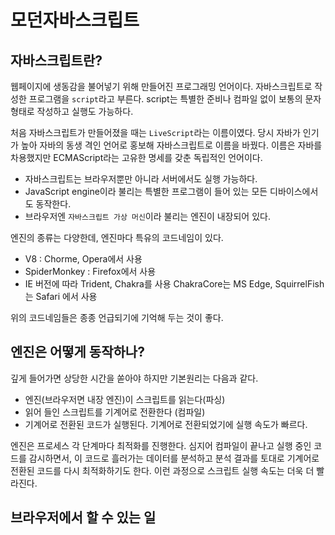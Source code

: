 # 모던자바스크립트

## 자바스크립트란?

웹페이지에 생동감을 불어넣기 위해 만들어진 프로그래밍 언어이다.
자바스크립트로 작성한 프로그램을 `script`라고 부른다.
script는 특별한 준비나 컴파일 없이 보통의 문자 형태로 작성하고 실행도 가능하다.

처음 자바스크립트가 만들어졌을 때는 `LiveScript`라는 이름이였다. 당시 자바가 인기가 높아 자바의 동생 격인 언어로 홍보해 자바스크립트로 이름을 바꿨다.
이름은 자바를 차용했지만 ECMAScript라는 고유한 명세를 갖춘 독립적인 언어이다.

- 자바스크립트는 브라우저뿐만 아니라 서버에서도 실행 가능하다.
- JavaScript engine이라 불리는 특별한 프로그램이 들어 있는 모든 디바이스에서도 동작한다.
- 브라우저엔 `자바스크립트 가상 머신`이라 불리는 엔진이 내장되어 있다.

엔진의 종류는 다양한데, 엔진마다 특유의 코드네임이 있다.

- V8 : Chorme, Opera에서 사용
- SpiderMonkey : Firefox에서 사용
- IE 버전에 따라 Trident, Chakra를 사용
  ChakraCore는 MS Edge, SquirrelFish는 Safari 에서 사용

위의 코드네임들은 종종 언급되기에 기억해 두는 것이 좋다.

## 엔진은 어떻게 동작하나?

깊게 들어가면 상당한 시간을 쏟아야 하지만 기본원리는 다음과 같다.

- 엔진(브라우저면 내장 엔진)이 스크립트를 읽는다(파싱)
- 읽어 들인 스크립트를 기계어로 전환한다 (컴파일)
- 기계어로 전환된 코드가 실행된다. 기계어로 전환되었기에 실행 속도가 빠르다.

엔진은 프로세스 각 단계마다 최적화를 진행한다. 심지어 컴파일이 끝나고 실행 중인 코드를 감시하면서, 이 코드로 흘러가는 데이터를 분석하고 분석 결과를 토대로 기계어로 전환된 코드를 다시 최적화하기도 한다. 이런 과정으로 스크립트 실행 속도는 더욱 더 빨라진다.

## 브라우저에서 할 수 있는 일
